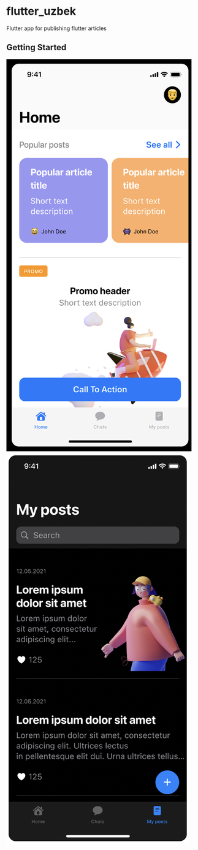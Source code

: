 # flutter_uzbek

Flutter app for publishing flutter articles

## Getting Started

![](assets/screens/home_white.png)
![](assets/screens/home_dark.png)
